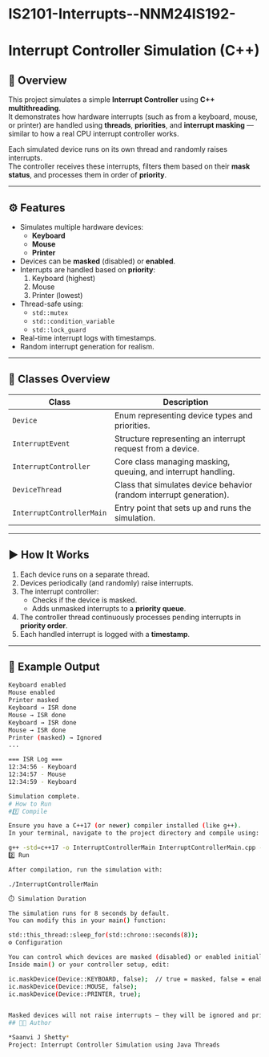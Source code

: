 # IS2101-Interrupts--NNM24IS192-
# Interrupt Controller Simulation (C++)

## 🧠 Overview
This project simulates a simple **Interrupt Controller** using **C++ multithreading**.  
It demonstrates how hardware interrupts (such as from a keyboard, mouse, or printer) are handled using **threads**, **priorities**, and **interrupt masking** — similar to how a real CPU interrupt controller works.

Each simulated device runs on its own thread and randomly raises interrupts.  
The controller receives these interrupts, filters them based on their **mask status**, and processes them in order of **priority**.

---

## ⚙️ Features
- Simulates multiple hardware devices:
  - **Keyboard**
  - **Mouse**
  - **Printer**
- Devices can be **masked** (disabled) or **enabled**.
- Interrupts are handled based on **priority**:
  1. Keyboard (highest)
  2. Mouse
  3. Printer (lowest)
- Thread-safe using:
  - `std::mutex`
  - `std::condition_variable`
  - `std::lock_guard`
- Real-time interrupt logs with timestamps.
- Random interrupt generation for realism.

---

## 🧩 Classes Overview

| Class | Description |
|--------|-------------|
| `Device` | Enum representing device types and priorities. |
| `InterruptEvent` | Structure representing an interrupt request from a device. |
| `InterruptController` | Core class managing masking, queuing, and interrupt handling. |
| `DeviceThread` | Class that simulates device behavior (random interrupt generation). |
| `InterruptControllerMain` | Entry point that sets up and runs the simulation. |

---

## ▶️ How It Works
1. Each device runs on a separate thread.
2. Devices periodically (and randomly) raise interrupts.
3. The interrupt controller:
   - Checks if the device is masked.
   - Adds unmasked interrupts to a **priority queue**.
4. The controller thread continuously processes pending interrupts in **priority order**.
5. Each handled interrupt is logged with a **timestamp**.

---

## 🧪 Example Output

```bash
Keyboard enabled
Mouse enabled
Printer masked
Keyboard → ISR done
Mouse → ISR done
Keyboard → ISR done
Mouse → ISR done
Printer (masked) → Ignored
...

=== ISR Log ===
12:34:56 - Keyboard
12:34:57 - Mouse
12:34:59 - Keyboard

Simulation complete.
# How to Run
#1️⃣ Compile

Ensure you have a C++17 (or newer) compiler installed (like g++).
In your terminal, navigate to the project directory and compile using:

g++ -std=c++17 -o InterruptControllerMain InterruptControllerMain.cpp -lpthread
2️⃣ Run

After compilation, run the simulation with:

./InterruptControllerMain

⏱️ Simulation Duration

The simulation runs for 8 seconds by default.
You can modify this in your main() function:

std::this_thread::sleep_for(std::chrono::seconds(8));
⚙️ Configuration

You can control which devices are masked (disabled) or enabled initially.
Inside main() or your controller setup, edit:

ic.maskDevice(Device::KEYBOARD, false);  // true = masked, false = enabled
ic.maskDevice(Device::MOUSE, false);
ic.maskDevice(Device::PRINTER, true);


Masked devices will not raise interrupts — they will be ignored and printed as (masked).
## 👨‍💻 Author

*Saanvi J Shetty*
Project: Interrupt Controller Simulation using Java Threads
